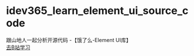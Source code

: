 # idev365_learn_element_ui_source_code
跟山地人一起分析开源代码 -【饿了么-Element UI库】  
[去B站学习](https://www.bilibili.com/video/av42276772/)

